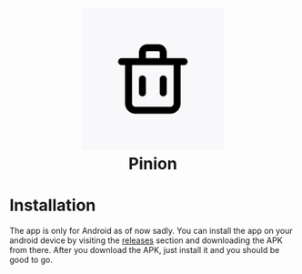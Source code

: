<h1 align="center">
  <img src="https://github.com/piniondevs/mobile-app/blob/main/assets/icon.png" width="250" height="250"/><br/>
  Pinion
</h1>

# Installation
The app is only for Android as of now sadly. You can install the app on your android device by visiting the [releases](https://github.com/piniondevs/mobile-app/releases/tag/v1.0) section and downloading the APK from there. After you download the APK, just install it and you should be good to go.
